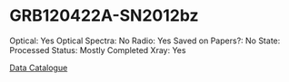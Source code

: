 # GRB120422A-SN2012bz

Optical: Yes
Optical Spectra: No
Radio: Yes
Saved on Papers?: No
State: Processed
Status: Mostly Completed
Xray: Yes

[Data Catalogue](GRB120422A-SN2012bz%20a86becb80d7d498abcc44c693e84356c/Data%20Catalogue%20a47e994dd6e542beb9cd06e40cce41e7.csv)